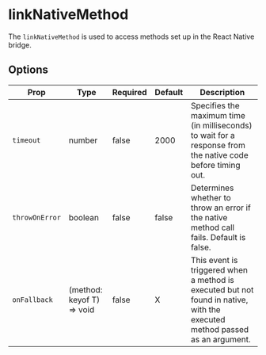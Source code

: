 # linkNativeMethod

The `linkNativeMethod` is used to access methods set up in the React Native bridge.

## Options 

| Prop             | Type                           | Required | Default | Description                                                                 |
|------------------|--------------------------------|----------|---------|---------------------------------------------------------------------------|
| `timeout`         | number                         | false | 2000 | Specifies the maximum time (in milliseconds) to wait for a response from the native code before timing out.                  |
| `throwOnError`          | boolean                        | false | false | Determines whether to throw an error if the native method call fails. Default is false.                                          |
| `onFallback`       | (method: keyof T) => void      | false | X |This event is triggered when a method is executed but not found in native, with the executed method passed as an argument.         |